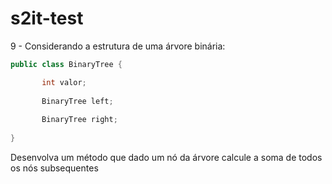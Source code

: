 # s2it-test


9 - Considerando a estrutura de uma árvore binária:

```Java
public class BinaryTree {

       int valor;
       
       BinaryTree left;
       
       BinaryTree right;
       
}
```

Desenvolva um método que dado um nó da árvore calcule a soma de todos os nós subsequentes
